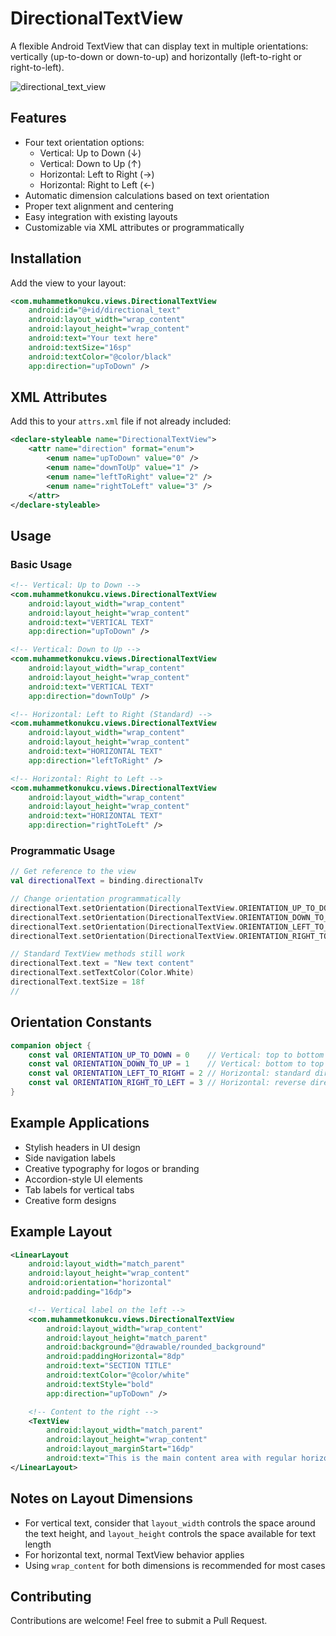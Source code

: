# DirectionalTextView

A flexible Android TextView that can display text in multiple orientations: vertically (up-to-down or down-to-up) and horizontally (left-to-right or right-to-left).

![directional_text_view](https://github.com/user-attachments/assets/5fafcf00-a857-43e7-a0e7-fd4ce1f34e7b)

## Features

- Four text orientation options:
  - Vertical: Up to Down (↓)
  - Vertical: Down to Up (↑)
  - Horizontal: Left to Right (→)
  - Horizontal: Right to Left (←)
- Automatic dimension calculations based on text orientation
- Proper text alignment and centering
- Easy integration with existing layouts
- Customizable via XML attributes or programmatically

## Installation

Add the view to your layout:

```xml
<com.muhammetkonukcu.views.DirectionalTextView
    android:id="@+id/directional_text"
    android:layout_width="wrap_content"
    android:layout_height="wrap_content"
    android:text="Your text here"
    android:textSize="16sp"
    android:textColor="@color/black"
    app:direction="upToDown" />
```

## XML Attributes

Add this to your `attrs.xml` file if not already included:

```xml
<declare-styleable name="DirectionalTextView">
    <attr name="direction" format="enum">
        <enum name="upToDown" value="0" />
        <enum name="downToUp" value="1" />
        <enum name="leftToRight" value="2" />
        <enum name="rightToLeft" value="3" />
    </attr>
</declare-styleable>
```

## Usage

### Basic Usage

```xml
<!-- Vertical: Up to Down -->
<com.muhammetkonukcu.views.DirectionalTextView
    android:layout_width="wrap_content"
    android:layout_height="wrap_content"
    android:text="VERTICAL TEXT"
    app:direction="upToDown" />

<!-- Vertical: Down to Up -->
<com.muhammetkonukcu.views.DirectionalTextView
    android:layout_width="wrap_content"
    android:layout_height="wrap_content"
    android:text="VERTICAL TEXT"
    app:direction="downToUp" />

<!-- Horizontal: Left to Right (Standard) -->
<com.muhammetkonukcu.views.DirectionalTextView
    android:layout_width="wrap_content"
    android:layout_height="wrap_content"
    android:text="HORIZONTAL TEXT"
    app:direction="leftToRight" />

<!-- Horizontal: Right to Left -->
<com.muhammetkonukcu.views.DirectionalTextView
    android:layout_width="wrap_content"
    android:layout_height="wrap_content"
    android:text="HORIZONTAL TEXT"
    app:direction="rightToLeft" />
```

### Programmatic Usage

```kotlin
// Get reference to the view
val directionalText = binding.directionalTv

// Change orientation programmatically
directionalText.setOrientation(DirectionalTextView.ORIENTATION_UP_TO_DOWN)
directionalText.setOrientation(DirectionalTextView.ORIENTATION_DOWN_TO_UP)
directionalText.setOrientation(DirectionalTextView.ORIENTATION_LEFT_TO_RIGHT)
directionalText.setOrientation(DirectionalTextView.ORIENTATION_RIGHT_TO_LEFT)

// Standard TextView methods still work
directionalText.text = "New text content"
directionalText.setTextColor(Color.White)
directionalText.textSize = 18f
//
```

## Orientation Constants

```kotlin
companion object {
    const val ORIENTATION_UP_TO_DOWN = 0    // Vertical: top to bottom
    const val ORIENTATION_DOWN_TO_UP = 1    // Vertical: bottom to top
    const val ORIENTATION_LEFT_TO_RIGHT = 2 // Horizontal: standard direction
    const val ORIENTATION_RIGHT_TO_LEFT = 3 // Horizontal: reverse direction
}
```

## Example Applications

- Stylish headers in UI design
- Side navigation labels
- Creative typography for logos or branding
- Accordion-style UI elements
- Tab labels for vertical tabs
- Creative form designs

## Example Layout

```xml
<LinearLayout
    android:layout_width="match_parent"
    android:layout_height="wrap_content"
    android:orientation="horizontal"
    android:padding="16dp">

    <!-- Vertical label on the left -->
    <com.muhammetkonukcu.views.DirectionalTextView
        android:layout_width="wrap_content"
        android:layout_height="match_parent"
        android:background="@drawable/rounded_background"
        android:paddingHorizontal="8dp"
        android:text="SECTION TITLE"
        android:textColor="@color/white"
        android:textStyle="bold"
        app:direction="upToDown" />

    <!-- Content to the right -->
    <TextView
        android:layout_width="match_parent"
        android:layout_height="wrap_content"
        android:layout_marginStart="16dp"
        android:text="This is the main content area with regular horizontal text." />
</LinearLayout>
```

## Notes on Layout Dimensions

- For vertical text, consider that `layout_width` controls the space around the text height, and `layout_height` controls the space available for text length
- For horizontal text, normal TextView behavior applies
- Using `wrap_content` for both dimensions is recommended for most cases

## Contributing

Contributions are welcome! Feel free to submit a Pull Request.
